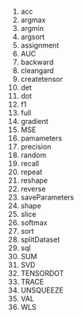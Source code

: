 1. acc
2. argmax
3. argmin
4. argsort
5. assignment
6. AUC
7. backward
8. cleangard
9. createtensor
10. det
11. dot
12. f1
13. full
14. gradient
15. MSE
16. pamameters
17. precision
18. random
19. recall
20. repeat
21. reshape
22. reverse
23. saveParameters
24. shape
25. slice
26. softmax
27. sort
28. splitDataset
29. sql
30. SUM
31. SVD
32. TENSORDOT
33. TRACE
34. UNSQUEEZE
35. VAL
36. WLS